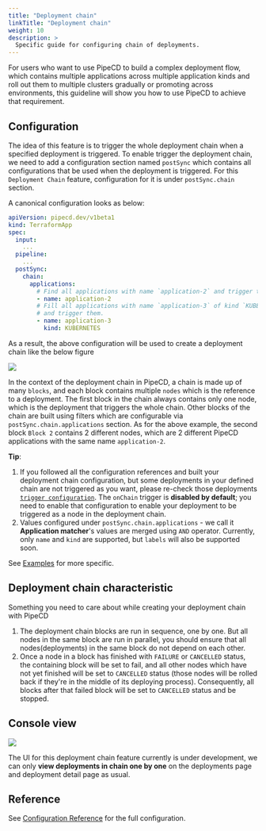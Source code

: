 ```yaml
---
title: "Deployment chain"
linkTitle: "Deployment chain"
weight: 10
description: >
  Specific guide for configuring chain of deployments.
---
```


For users who want to use PipeCD to build a complex deployment flow, which contains multiple applications across multiple application kinds and roll out them to multiple clusters gradually or promoting across environments, this guideline will show you how to use PipeCD to achieve that requirement.

## Configuration

The idea of this feature is to trigger the whole deployment chain when a specified deployment is triggered. To enable trigger the deployment chain, we need to add a configuration section named `postSync` which contains all configurations that be used when the deployment is triggered. For this `Deployment Chain` feature, configuration for it is under `postSync.chain` section.

A canonical configuration looks as below:

```yaml
apiVersion: pipecd.dev/v1beta1
kind: TerraformApp
spec:
  input:
    ...
  pipeline:
    ...
  postSync:
    chain:
      applications:
        # Find all applications with name `application-2` and trigger them.
        - name: application-2
        # Fill all applications with name `application-3` of kind `KUBERNETES`
        # and trigger them.
        - name: application-3
          kind: KUBERNETES
```

As a result, the above configuration will be used to create a deployment chain like the below figure

![](/images/deployment-chain-figure.png)

In the context of the deployment chain in PipeCD, a chain is made up of many `blocks`, and each block contains multiple `nodes` which is the reference to a deployment. The first block in the chain always contains only one node, which is the deployment that triggers the whole chain. Other blocks of the chain are built using filters which are configurable via `postSync.chain.applications` section. As for the above example, the second block `Block 2` contains 2 different nodes, which are 2 different PipeCD applications with the same name `application-2`.

__Tip__:

1. If you followed all the configuration references and built your deployment chain configuration, but some deployments in your defined chain are not triggered as you want, please re-check those deployments [`trigger configuration`](../triggering-a-deployment/#trigger-configuration). The `onChain` trigger is __disabled by default__; you need to enable that configuration to enable your deployment to be triggered as a node in the deployment chain.
2. Values configured under `postSync.chain.applications` - we call it __Application matcher__'s values are merged using `AND` operator. Currently, only `name` and `kind` are supported, but `labels` will also be supported soon.

See [Examples](../../examples/#deployment-chain) for more specific.

## Deployment chain characteristic

Something you need to care about while creating your deployment chain with PipeCD

1. The deployment chain blocks are run in sequence, one by one. But all nodes in the same block are run in parallel, you should ensure that all nodes(deployments) in the same block do not depend on each other.
2. Once a node in a block has finished with `FAILURE` or `CANCELLED` status, the containing block will be set to fail, and all other nodes which have not yet finished will be set to `CANCELLED` status (those nodes will be rolled back if they're in the middle of its deploying process). Consequently, all blocks after that failed block will be set to `CANCELLED` status and be stopped.

## Console view

![](/images/deployment-chain-console.png)

The UI for this deployment chain feature currently is under development, we can only __view deployments in chain one by one__ on the deployments page and deployment detail page as usual.

## Reference

See [Configuration Reference](../../configuration-reference/#postsync) for the full configuration.
